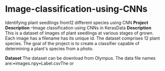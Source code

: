 # Image-classification-using-CNNs
Identifying plant seedlings from12 different species using CNN
**Project Description** –Image classification using CNNs in KerasData
**Description**
This is a dataset of images of plant seedlings at various stages of grown. Each image has a filename has its unique id. The dataset comprises 12 plant species. The goal of the project is to create a classifier capable of determining a plant's species from a photo.

**Dataset**
The dataset can be download from Olympus. The data file names are:•images.npy•Label.csvThe or

